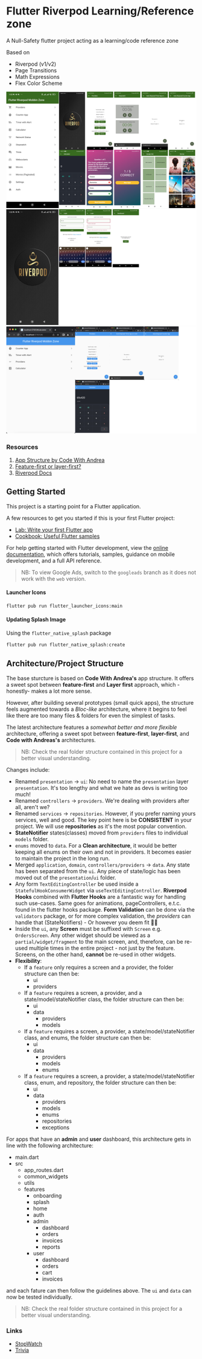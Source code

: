 # Flutter Riverpod Learning/Reference zone

A Null-Safety flutter project acting as a learning/code reference zone

Based on
- Riverpod (v1/v2)
- Page Transitions
- Math Expressions
- Flex Color Scheme

![Screenshot 1](_files/screenshot-1.jpg)
![Screenshot 3](_files/screenshot-3.jpg)
![Screenshot 2](_files/screenshot-2.jpg)

### Resources
1. [App Structure by Code With Andrea](https://codewithandrea.com/articles/flutter-app-architecture-riverpod-introduction/)
2. [Feature-first or layer-first?](https://codewithandrea.com/articles/flutter-project-structure/)
3. [Riverpod Docs](https://riverpod.dev/docs/getting_started/)

## Getting Started

This project is a starting point for a Flutter application.

A few resources to get you started if this is your first Flutter project:

- [Lab: Write your first Flutter app](https://docs.flutter.dev/get-started/codelab)
- [Cookbook: Useful Flutter samples](https://docs.flutter.dev/cookbook)

For help getting started with Flutter development, view the
[online documentation](https://docs.flutter.dev/), which offers tutorials,
samples, guidance on mobile development, and a full API reference.

> NB: To view Google Ads, switch to the `googleads` branch as it does not work with the `web` version.

#### Launcher Icons
```bash
flutter pub run flutter_launcher_icons:main
```

#### Updating Splash Image
Using the `flutter_native_splash` package

```bash
flutter pub run flutter_native_splash:create
```


## Architecture/Project Structure
The base sturcture is based on **Code With Andrea's** app structure. It offers a sweet spot between **feature-first** and **Layer first** approach, which -honestly- makes a lot more sense. 

However, after building several prototypes (small quick apps), the structure feels augmented towards a *Bloc-like* architecture, where it begins to feel like there are too many files & folders for even the simplest of tasks.

The latest architecture features a *somewhat better and more flexible* architecture, offering a sweet spot between **feature-first**, **layer-first**, and **Code with Andreas's** architectures.

>NB: Check the real folder structure contained in this project for a better visual understanding.

Changes include:
- Renamed `presentation` -> `ui`: No need to name the `presentation` layer `presentation`. It's too lengthy and what we hate as devs is writing too much!
- Renamed `controllers` -> `providers`. We're dealing with providers after all, aren't we?
- Renamed `services` -> `repositories`. However, if you prefer naming yours services, well and good. The key point here is be **CONSISTENT** in your project. We will use **repositories** as it's the most popular convention.
- **StateNotifier** states(classes) moved from `providers` files to individual `models` folder.
- `enums` moved to `data`. For a **Clean architecture**, it would be better keeping all enums on their own and not in providers. It becomes easier to maintain the project in the long run.
- Merged `application`, `domain`, `controllers/providers` -> `data`. Any state has been separated from the `ui`. Any piece of state/logic has been moved out of the `presentation`/`ui` folder.
- Any form `TextEditingController` be used inside a `StatefulHookConsumerWidget` via `useTextEditingController`. **Riverpod Hooks** combined with **Flutter Hooks** are a fantastic way for handling such use-cases. Same goes for animations, pageControllers, e.t.c. found in the flutter hooks package. **Form Validation** can be done via the `validators` package, or for more complex validation, the *providers* can handle that (StateNotifiers) - Or however you deem fit :man_shrugging:
- Inside the `ui`, any **Screen** must be suffixed with `Screen` e.g. `OrdersScreen`. Any other widget should be viewed as a `partial/widget/fragment` to the main screen, and, therefore, can be re-used multiple times in the entire project - not just by the feature. Screens, on the other hand, **cannot** be re-used in other widgets.
- **Flexibility**: 
    - If a `feature` only requires a screen and a provider, the folder structure can then be:
        - ui 
        - providers
    - If a `feature` requires a screen, a provider, and a state/model/stateNotifier class, the folder structure can then be: 
        - ui
        - data
            - providers
            - models
    - If a `feature` requires a screen, a provider, a state/model/stateNotifier class, and enums, the folder structure can then be: 
        - ui
        - data
            - providers
            - models
            - enums
    - If a `feature` requires a screen, a provider, a state/model/stateNotifier class, enum, and repository, the folder structure can then be: 
        - ui
        - data
            - providers
            - models
            - enums
            - repositories
            - exceptions

For apps that have an **admin** and **user** dashboard, this architecture gets in line with the following architecture:
- main.dart
- src
    - app_routes.dart
    - common_widgets
    - utils
    - features
        - onboarding
        - splash
        - home
        - auth
        - admin
            - dashboard 
            - orders 
            - invoices
            - reports
        - user
            - dashboard
            - orders
            - cart
            - invoices

and each fature can then follow the guidelines above. The `ui` and `data` can now be tested individually.

>NB: Check the real folder structure contained in this project for a better visual understanding.

### Links
- [StopWatch](https://medium.com/flutter-community/flutter-riverpod-tutorial-timer-app-186d04637775)
- [Trivia](https://youtube.com/watch?v=H2uEIRNM7TE)

